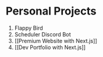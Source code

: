 # Personal Projects

1. Flappy Bird
2. Scheduler Discord Bot
3. [[Premium Website with Next.js]]
4. [[Dev Portfolio with Next.js]]